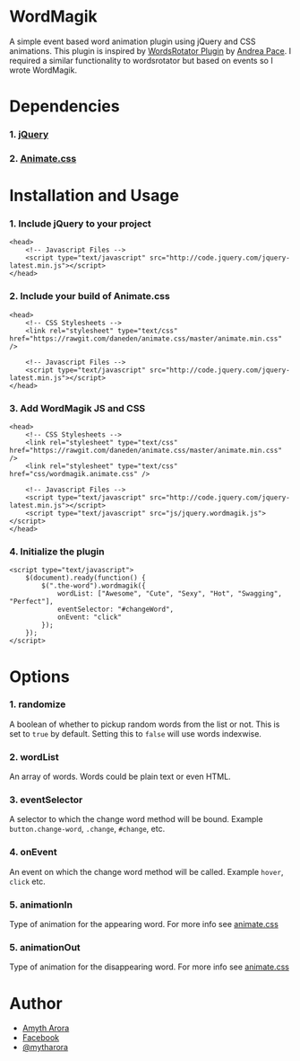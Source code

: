 WordMagik
=========

A simple event based word animation plugin using jQuery and CSS animations. This plugin is inspired by [WordsRotator Plugin](https://github.com/andreapace/wordsrotator) by [Andrea Pace](https://github.com/andreapace). I required a similar functionality to wordsrotator but based on events so I wrote WordMagik.

Dependencies
=============

### 1. [jQuery](http://jquery.com/download/)
### 2. [Animate.css](https://github.com/daneden/animate.css)

Installation and Usage
=======================

### 1. Include jQuery to your project
```
<head>
	<!-- Javascript Files -->
	<script type="text/javascript" src="http://code.jquery.com/jquery-latest.min.js"></script>
</head>
```

### 2. Include your build of Animate.css
```
<head>
	<!-- CSS Stylesheets -->
	<link rel="stylesheet" type="text/css" href="https://rawgit.com/daneden/animate.css/master/animate.min.css" />

	<!-- Javascript Files -->
	<script type="text/javascript" src="http://code.jquery.com/jquery-latest.min.js"></script>
</head>
```

### 3. Add WordMagik JS and CSS
```
<head>
	<!-- CSS Stylesheets -->
	<link rel="stylesheet" type="text/css" href="https://rawgit.com/daneden/animate.css/master/animate.min.css" />
	<link rel="stylesheet" type="text/css" href="css/wordmagik.animate.css" />

	<!-- Javascript Files -->
	<script type="text/javascript" src="http://code.jquery.com/jquery-latest.min.js"></script>
	<script type="text/javascript" src="js/jquery.wordmagik.js"></script>
</head>
```

### 4. Initialize the plugin
```
<script type="text/javascript">
	$(document).ready(function() {
		$(".the-word").wordmagik({
			wordList: ["Awesome", "Cute", "Sexy", "Hot", "Swagging", "Perfect"],
			eventSelector: "#changeWord",
			onEvent: "click"
		});
	});
</script>
```

Options
=======================

### 1. randomize
A boolean of whether to pickup random words from the list or not. This is set to `true` by default. Setting this to `false` will use words indexwise.

### 2. wordList
An array of words. Words could be plain text or even HTML.

### 3. eventSelector
A selector to which the change word method will be bound. Example `button.change-word`, `.change`, `#change`, etc.

### 4. onEvent
An event on which the change word method will be called. Example `hover`, `click` etc.

### 5. animationIn
Type of animation for the appearing word. For more info see [animate.css](https://github.com/daneden/animate.css)

### 5. animationOut
Type of animation for the disappearing word. For more info see [animate.css](https://github.com/daneden/animate.css)


Author
=========================

- [Amyth Arora](http://www.pythoninja.com)
- [Facebook](http://www.facebook.com/d0uble.A)
- [@mytharora](http://www.twitter.com/mytharora)
